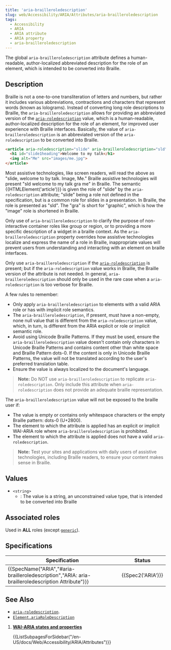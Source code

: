 ```yaml
---
title: 'aria-brailleroledescription'
slug: web/Accessibility/ARIA/Attributes/aria-brailleroledescription
tags: 
  - Accessibility
  - ARIA
  - ARIA attribute
  - ARIA property
  - aria-brailleroledescription
---
```


The global `aria-brailleroledescription` attribute defines a human-readable, author-localized abbreviated description for the role of an element, which is intended to be converted into Braille.

## Description

Braille is not a one-to-one transliteration of letters and numbers, but rather it includes various abbreviations, contractions and characters that represent words (known as lolograms). Instead of converting long role descriptions to Braille, the `aria-brailleroledescription` allows for providing an abbreviated version of the [`aria-roledescription`](/en-US/docs/Web/Accessibility/ARIA/Attributes/aria-roledescription) value, which is a human-readable, author-localized description for the role of an element, for improved user experience with Braille interfaces. Basically, the value of `aria-brailleroledescription` is an abbreviated version of the `aria-roledescription` to be converted into Braille.  

```html
<article aria-roledescription="slide" aria-brailleroledescription="sld" aria-labelledby="slide1heading">
  <h1 id="slide1heading">Welcome to my talk</h1>
  <img alt="Me" src="images/me.jpg">
</article>
```

Most assistive technologies, like screen readers, will read the above as "slide, welcome to by talk. Image, Me." Braille assistive technologies will present "sld welcome to my talk gra me" in Braille. The semantic {{HTMLElement('article')}} is given the role of "slide" by the `aria-roledescription` attribute; "slide" being a role not defined in the specification, but is a common role for slides in a presentation. In Braille, the role is presented as "sld". The "gra" is short for "graphic", which is how the "image" role is shortened in Braille.

Only use of `aria-brailleroledescription` to clarify the purpose of non-interactive container roles like group or region, or to providing a more specific description of a widget in a braille context. As the `aria-brailleroledescription` property overrides how assistive technologies localize and express the name of a role in Braille, inappropriate values will prevent users from understanding and interacting with an element on braille interfaces.

Only use `aria-brailleroledescription` if the [`aria-roledescription`](/en-US/docs/Web/Accessibility/ARIA/Attributes/aria-roledescription) is present; but if the `aria-roledescription` value works in Braille, the Braille version of the attribute is not needed. In general, `aria-brailleroledescription` should only be used in the rare case when a `aria-roledescription` is too verbose for Braille.

A few rules to remember:

- Only apply `aria-brailleroledescription` to elements with a valid ARIA role or has with implicit role semantics.
- The `aria-brailleroledescription`, if present, must have a non-empty, none null value that is different from the `aria-roledescription` value, which, in turn, is different from the ARIA explicit or role or implicit semantic role.
- Avoid using Unicode Braille Patterns. If they must be used, ensure the `aria-brailleroledescription` value doesn't contain only characters in Unicode Braille Patterns and contains content other than white space and Braille Pattern dots-0. If the content is only in Unicode Braille Patterns, the value will not be translated according to the user's preferred translation table.
- Ensure the value is always localized to the document's language.

> **Note:** Do NOT use `aria-brailleroledescription` to replicate `aria-roledescription`. Only include this attribute when `aria-roledescription` does not provide an adequate braille representation.

The `aria-brailleroledescription` value will not be exposed to the braille user if:
- The value is empty or contains only whitespace characters or the empty Braille pattern: dots-0 (U+2800).
- The element to which the attribute is applied has an explicit or implicit WAI-ARIA role where `aria-brailleroledescription` is prohibited.
- The element to which the attribute is applied does not have a valid  `aria-roledescription`.

> **Note:** Test your sites and applications with daily users of assistive technologies, including Braille readers, to ensure your content makes sense in Braille.

## Values

- `<string>`
  - : The value is a string, an unconstrained value type, that is intended to be converted into Braille

## Associated roles

Used in **ALL** roles (except [`generic`](/en-US/docs/Web/Accessibility/ARIA/roles/generic_role)).

## Specifications

| Specification         | Status      |
| ---------------- | ---------------- |
| {{SpecName("ARIA","#aria-brailleroledescription","ARIA: aria-brailleroledescription Attribute")}}   | {{Spec2('ARIA')}}   |

## See Also

- [`aria-roledescription`](/en-US/docs/Web/Accessibility/ARIA/Attributes/aria-roledescription).
- [`Element.ariaRoleDescription`](/en-US/docs/Web/API/Element/ariaRoleDescription)

<section id="Quick_links">

1. [**WAI-ARIA states and properties**](/en-US/docs/Web/Accessibility/ARIA/Attributes)

    {{ListSubpagesForSidebar("/en-US/docs/Web/Accessibility/ARIA/Attributes")}}

</section>
